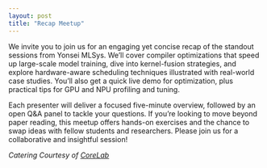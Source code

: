 ```yaml
---
layout: post
title: "Recap Meetup"
---
```


We invite you to join us for an engaging yet concise recap of the standout sessions from Yonsei MLSys. We’ll cover compiler optimizations that speed up large-scale model training, dive into kernel-fusion strategies, and explore hardware-aware scheduling techniques illustrated with real-world case studies. You’ll also get a quick live demo for optimization, plus practical tips for GPU and NPU profiling and tuning.

Each presenter will deliver a focused five-minute overview, followed by an open Q&A panel to tackle your questions. If you’re looking to move beyond paper reading, this meetup offers hands-on exercises and the chance to swap ideas with fellow students and researchers. Please join us for a collaborative and insightful session!


<i>
    Catering Courtesy of <a href="http://corelab.or.kr/index.php">CoreLab</a>
</i>
